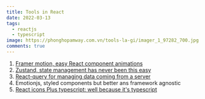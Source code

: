 ```yaml
---
title: Tools in React
date: 2022-03-13
tags:
  - reactjs
  - typescript
image: https://phonghopamway.com.vn/tools-la-gi/imager_1_97282_700.jpg
comments: true
---
```

1. [Framer motion, easy React component animations](https://www.framer.com/docs)
2. [Zustand, state management has never been this easy](https://github.com/pmndrs/zustand)
3. [React-query for managing data coming from a server](https://react-query.tanstack.com)
4. Emotionjs, styled components but better ans framework agnostic
5. [React icons Plus typescript: well because it's typescript](https://react-icons.github.io/react-icons)